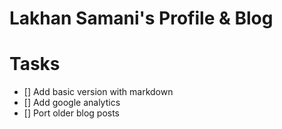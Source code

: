 # Lakhan Samani's Profile & Blog

# Tasks
- [] Add basic version with markdown
- [] Add google analytics
- [] Port older blog posts
